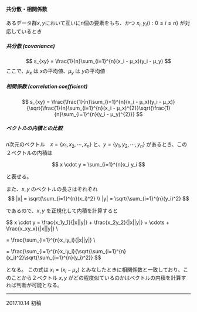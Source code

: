 #### 共分散・相関係数

あるデータ群$x, y$において互いに$n$個の要素をもち、かつ $x_i, y_i \{ i : 0 \leq i \leq n \}$ が対応しているとき

##### 共分散 (covariance)
$$
  s_{xy} = \frac{1}{n}\sum_{i=1}^{n}(x_i - μ_x)(y_i - μ_y)
$$
ここで、$μ_x$ は $x$の平均値、$μ_y$ は $y$の平均値<br>

##### 相関係数 (correlation coefficient)
$$
  s_{xy} = \frac{\frac{1}{n}\sum_{i=1}^{n}(x_i - μ_x)(y_i - μ_x)}{\sqrt{\frac{1}{n}\sum_{i=1}^{n}(x_i - μ_x)^{2}}\sqrt{\frac{1}{n}\sum_{i=1}^{n}(y_i - μ_y)^{2}}}
$$


##### ベクトルの内積との比較
$n$次元のベクトル　$x = \{ x_{1},x_{2},\cdots,x_{n}\}$ と、$y = \{ y_{1},y_{2},\cdots,y_{n}\}$ があるとき、この２ベクトルの内積は

$$
  x \cdot y = \sum_{i=1}^{n}x_i y_i
$$

と表せる。

また、$x, y$ のベクトルの長さはぞれぞれ
$$
|x| = \sqrt{\sum_{i=1}^{n}(x_i)^2} \\
|y| = \sqrt{\sum_{i=1}^{n}(y_i)^2}
$$

であるので、$x, y$ を正規化して内積を計算すると

$$
  x \cdot y =  \frac{x_1y_1}{|x||y|} + \frac{x_2y_2}{|x||y|} + \cdots +
  \frac{x_xy_x}{|x||y|} \\

  = \frac{\sum_{i=1}^{n}x_iy_i}{|x||y|} \\

  = \frac{\sum_{i=1}^{n}x_iy_i}{\sqrt{\sum_{i=1}^{n}(x_i)^2}\sqrt{\sum_{i=1}^{n}(y_i)^2}}
$$

となる。
この式は $x_i = (x_i - μ_x)$ とみなしたときに相関係数と一致しており、このことから２ベクトル $x, y$ がどの程度似ているのかはベクトルの内積を計算すれば判断が可能となる。

---
2017.10.14 初稿
